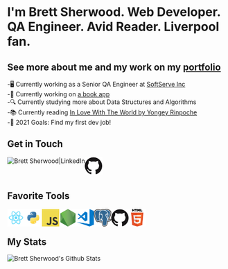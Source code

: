 # I'm Brett Sherwood. Web Developer. QA Engineer. Avid Reader. Liverpool fan.

## See more about me and my work on my [portfolio](https://brettsherwood.dev/)

-🖥 Currently working as a Senior QA Engineer at [SoftServe Inc](https://www.softserveinc.com/en-us)<br/>
-🔭 Currently working on [a book app](https://github.com/bsherwood9/knjiga-fe)<br/>
-🔍 Currently studying more about Data Structures and Algorithms<br/>
-📚 Currently reading [In Love With The World by Yongey Rinpoche](https://www.amazon.com/Love-World-Journey-Through-Bardos/dp/0525512535)<br/>
-🥅 2021 Goals: Find my first dev job!<br/>

<h2>Get in Touch</h2>

[<img align="left" alt="Brett Sherwood|LinkedIn" height="40px" src="https://cdn.jsdelivr.net/npm/simple-icons@v3/icons/linkedin.svg" />](https://www.linkedin.com/in/brett-sherwood/)
[<img align="left" alt="GitHub" height="40px" src="https://raw.githubusercontent.com/github/explore/78df643247d429f6cc873026c0622819ad797942/topics/github/github.png" />](https://github.com/bsherwood9)
<br/>

<br/>
<h2>Favorite Tools</h2>

<img align="left" alt="Python" height="40px" src="https://raw.githubusercontent.com/github/explore/80688e429a7d4ef2fca1e82350fe8e3517d3494d/topics/react/react.png" />
<img align="left" alt="Python" height="40px" src="https://raw.githubusercontent.com/github/explore/80688e429a7d4ef2fca1e82350fe8e3517d3494d/topics/python/python.png" />
<img align="left" alt="Python" height="40px" src="https://raw.githubusercontent.com/github/explore/80688e429a7d4ef2fca1e82350fe8e3517d3494d/topics/javascript/javascript.png" />
<img align="left" alt="Python" height="40px" src="https://raw.githubusercontent.com/github/explore/80688e429a7d4ef2fca1e82350fe8e3517d3494d/topics/nodejs/nodejs.png" />
<img align="left" alt="Visual Studio Code" height="40px" src="https://raw.githubusercontent.com/github/explore/80688e429a7d4ef2fca1e82350fe8e3517d3494d/topics/visual-studio-code/visual-studio-code.png" />
<img align="left" alt="PostgreSQL" height="40px" src="https://raw.githubusercontent.com/github/explore/80688e429a7d4ef2fca1e82350fe8e3517d3494d/topics/postgresql/postgresql.png" />
<img align="left" alt="GitHub" height="40px" src="https://raw.githubusercontent.com/github/explore/78df643247d429f6cc873026c0622819ad797942/topics/github/github.png" />
<img align="left" alt="HTML5" height="40px" src="https://raw.githubusercontent.com/github/explore/80688e429a7d4ef2fca1e82350fe8e3517d3494d/topics/html/html.png" />
<br/>
<br/>
<h2>My Stats</h2>

<img align="left" color="green" alt="Brett Sherwood's Github Stats" src="https://github-readme-stats.vercel.app/api?username=bsherwood9&show_icons=true&hide_border=false" />
